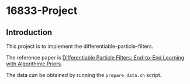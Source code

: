 # 16833-Project

## Introduction
This project is to implement the differentiable-particle-filters.

The reference paper is [Differentiable Particle Filters: End-to-End Learning with Algorithmic Priors](https://arxiv.org/pdf/1805.11122.pdf).

The data can be obtained by running the `prepare_data.sh` script.
